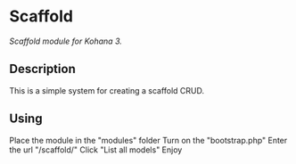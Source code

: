 # Scaffold

*Scaffold module for Kohana 3.*

## Description

This is a simple system for creating a scaffold CRUD.

## Using

Place the module in the "modules" folder
Turn on the "bootstrap.php"
Enter the url "/scaffold/"
Click "List all models"
Enjoy
